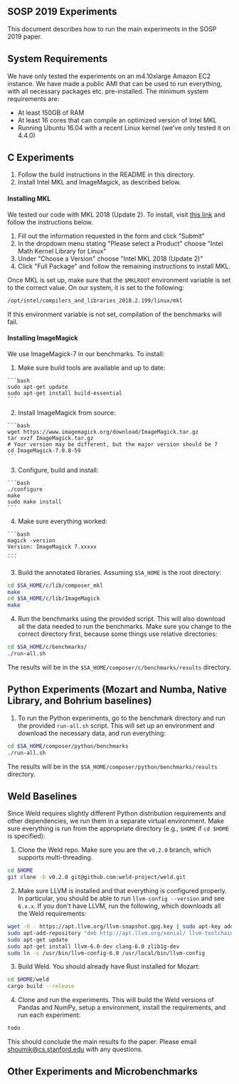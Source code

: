 ## SOSP 2019 Experiments

This document describes how to run the main experiments in the SOSP 2019 paper.

## System Requirements

We have only tested the experiments on an m4.10xlarge Amazon EC2 instance. We
have made a public AMI that can be used to run everything, with all necessary
packages etc. pre-installed. The minimum system requirements are:

* At least 150GB of RAM
* At least 16 cores that can compile an optimized version of Intel MKL
* Running Ubuntu 16.04 with a recent Linux kernel (we've only tested it on 4.4.0)

## C Experiments

1. Follow the build instructions in the README in this directory.
2. Install Intel MKL and ImageMagick, as described below.

  #### Installing MKL

  We tested our code with MKL 2018 (Update 2). To install, visit [this link](https://software.seek.intel.com/performance-libraries) and follow the instructions below.

  1. Fill out the information requested in the form and click "Submit"
  2. In the dropdown menu stating "Please select a Product" choose "Intel Math Kernel Library for Linux"
  3. Under "Choose a Version" choose "Intel MKL 2018 (Update 2)"
  4. Click "Full Package" and follow the remaining instructions to install MKL.

  Once MKL is set up, make sure that the `$MKLROOT` environment variable is set to the correct value. On our system, it is set to the following:

  ```bash
  /opt/intel/compilers_and_libraries_2018.2.199/linux/mkl
  ```

  If this environment variable is not set, compilation of the benchmarks will fail. 

  #### Installing ImageMagick

  We use ImageMagick-7 in our benchmarks. To install:

  1. Make sure build tools are available and up to date:

    ```bash
    sudo apt-get update
    sudo apt-get install build-essential
    ```

  2. Install ImageMagick from source:

    ```bash
    wget https://www.imagemagick.org/download/ImageMagick.tar.gz
    tar xvzf ImageMagick.tar.gz
    # Your version may be different, but the major version should be 7
    cd ImageMagick-7.0.8-59
    ```

  3. Configure, build and install:

    ```bash
    ./configure
    make
    sudo make install
    ```

  4. Make sure everything worked:

    ```bash
    magick -version
    Version: ImageMagick 7.xxxxx
    ...
    ```
3. Build the annotated libraries. Assuming `$SA_HOME` is the root directory:

  ```bash
  cd $SA_HOME/c/lib/composer_mkl
  make
  cd $SA_HOME/c/lib/ImageMagick
  make
  ```

4. Run the benchmarks using the provided script. This will also download all
   the data needed to run the benchmarks. Make sure you change to the correct
   directory first, because some things use relative directories:

  ```bash
  cd $SA_HOME/c/benchmarks/
  ./run-all.sh
  ```

  The results will be in the `$SA_HOME/composer/c/benchmarks/results` directory.

## Python Experiments (Mozart and Numba, Native Library, and Bohrium baselines)

1. To run the Python experiments, go to the benchmark directory and run the provided `run-all.sh` script. This will set up an environment and
download the necessary data, and run everything:

  ```bash
  cd $SA_HOME/composer/python/benchmarks
  ./run-all.sh
  ```
  
  The results will be in the `$SA_HOME/composer/python/benchmarks/results` directory.

## Weld Baselines

Since Weld requires slightly different Python distribution requirements and other dependencies, we run them in a separate virtual environment. Make sure everything
is run from the appropriate directory (e.g., `$HOME` if `cd $HOME` is specified):

1. Clone the Weld repo. Make sure you are the `v0.2.0` branch, which supports multi-threading.

  ```bash
  cd $HOME
  git clone -b v0.2.0 git@github.com:weld-project/weld.git
  ```

2. Make sure LLVM is installed and that everything is configured properly. In particular, you should be able to run `llvm-config --version` and see `6.x.x`. If you don't have
LLVM, run the following, which downloads all the Weld requirements:

  ```bash
  wget -O - https://apt.llvm.org/llvm-snapshot.gpg.key | sudo apt-key add -
  sudo apt-add-repository "deb http://apt.llvm.org/xenial/ llvm-toolchain-xenial-6.0 main"
  sudo apt-get update
  sudo apt-get install llvm-6.0-dev clang-6.0 zlib1g-dev
  sudo ln -s /usr/bin/llvm-config-6.0 /usr/local/bin/llvm-config
  ```

3. Build Weld. You should already have Rust installed for Mozart:

  ```bash
  cd $HOME/weld
  cargo build --release
  ```

4. Clone and run the experiments. This will build the Weld versions of Pandas and NumPy, setup
a environment, install the requirements, and run each experiment:

  ```bash
  todo
  ```

This should conclude the main results fo the paper. Please email shoumik@cs.stanford.edu with any questions.

## Other Experiments and Microbenchmarks

